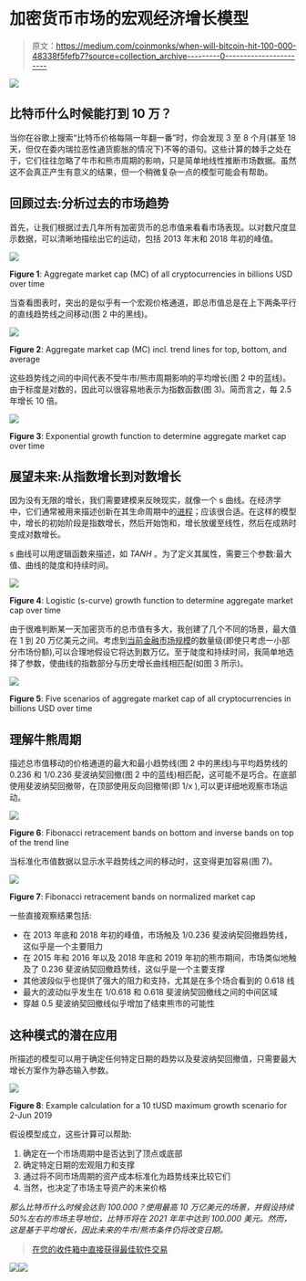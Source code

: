 # 加密货币市场的宏观经济增长模型

> 原文：<https://medium.com/coinmonks/when-will-bitcoin-hit-100-000-48338f5fefb7?source=collection_archive---------0----------------------->

![](img/85dce8837a9ef8730653ef93a8d41dbe.png)

## 比特币什么时候能打到 10 万？

当你在谷歌上搜索“比特币价格每隔一年翻一番”时，你会发现 3 至 8 个月(甚至 18 天，但仅在委内瑞拉恶性通货膨胀的情况下)不等的语句。这些计算的棘手之处在于，它们往往忽略了牛市和熊市周期的影响，只是简单地线性推断市场数据。虽然这不会真正产生有意义的结果，但一个稍微复杂一点的模型可能会有帮助。

## 回顾过去:分析过去的市场趋势

首先，让我们根据过去几年所有加密货币的总市值来看看市场表现。以对数尺度显示数据，可以清晰地描绘出它的运动，包括 2013 年末和 2018 年初的峰值。

![](img/156b3d6936eade310e8521b8001d8800.png)

**Figure 1**: Aggregate market cap (MC) of all cryptocurrencies in billions USD over time

当查看图表时，突出的是似乎有一个宏观价格通道，即总市值总是在上下两条平行的直线趋势线之间移动(图 2 中的黑线)。

![](img/e7a058b7055bad7414c141324382cbb7.png)

**Figure 2**: Aggregate market cap (MC) incl. trend lines for top, bottom, and average

这些趋势线之间的中间代表不受牛市/熊市周期影响的平均增长(图 2 中的蓝线)。由于标度是对数的，因此可以很容易地表示为指数函数(图 3)。简而言之，每 2.5 年增长 10 倍。

![](img/4a8f6de74ae1f2a05c7bb0d9ab37abfc.png)

**Figure 3**: Exponential growth function to determine aggregate market cap over time

## 展望未来:从指数增长到对数增长

因为没有无限的增长，我们需要建模来反映现实，就像一个 s 曲线。在经济学中，它们通常被用来描述创新在其生命周期中的[进程](https://en.wikipedia.org/wiki/Logistic_function#In_economics_and_sociology:_diffusion_of_innovations)；应该很合适。在这样的模型中，增长的初始阶段是指数增长，然后开始饱和，增长放缓至线性，然后在成熟时变成对数增长。

s 曲线可以用逻辑函数来描述，如 *TANH* 。为了定义其属性，需要三个参数:最大值、曲线的陡度和持续时间。

![](img/63839767837eab7c9fa18c3f93e0fb11.png)

**Figure 4**: Logistic (s-curve) growth function to determine aggregate market cap over time

由于很难判断某一天加密货币的总市值有多大，我创建了几个不同的场景，最大值在 1 到 20 万亿美元之间。考虑到[当前金融市场规模](http://money.visualcapitalist.com/worlds-money-markets-one-visualization-2017/)的数量级(即使只考虑一小部分市场份额),可以合理地假设它将达到数万亿。至于陡度和持续时间，我简单地选择了参数，使曲线的指数部分与历史增长曲线相匹配(如图 3 所示)。

![](img/84cb43bc06623bda6d51f7537db46f15.png)

**Figure 5**: Five scenarios of aggregate market cap of all cryptocurrencies in billions USD over time

## 理解牛熊周期

描述总市值移动的价格通道的最大和最小趋势线(图 2 中的黑线)与平均趋势线的 0.236 和 1/0.236 斐波纳契回撤(图 2 中的蓝线)相匹配，这可能不是巧合。在底部使用斐波纳契回撤带，在顶部使用反向回撤带(即 1/x ),可以更详细地观察市场运动。

![](img/8cbba1a977c5e37a97b5bd6595376465.png)

**Figure 6**: Fibonacci retracement bands on bottom and inverse bands on top of the trend line

当标准化市值数据以显示水平趋势线之间的移动时，这变得更加容易(图 7)。

![](img/d3b4ee9d4861622f5e98255b02430f52.png)

**Figure 7**: Fibonacci retracement bands on normalized market cap

一些直接观察结果包括:

*   在 2013 年底和 2018 年初的峰值，市场触及 1/0.236 斐波纳契回撤趋势线，这似乎是一个主要阻力
*   在 2015 年和 2016 年以及 2018 年底和 2019 年初的熊市期间，市场类似地触及了 0.236 斐波纳契回撤趋势线，这似乎是一个主要支撑
*   其他波段似乎也提供了强大的阻力和支持，尤其是在多个场合看到的 0.618 线
*   最大的波动似乎发生在 1/0.618 和 0.618 斐波纳契回撤线之间的中间区域
*   穿越 0.5 斐波纳契回撤线似乎增加了结束熊市的可能性

## 这种模式的潜在应用

所描述的模型可以用于确定任何特定日期的趋势以及斐波纳契回撤值，只需要最大增长方案作为静态输入参数。

![](img/925bc43eee0af964a6bdaf20dcdb61c0.png)

**Figure 8**: Example calculation for a 10 tUSD maximum growth scenario for 2-Jun 2019

假设模型成立，这些计算可以帮助:

1.  确定在一个市场周期中是否达到了顶点或底部
2.  确定特定日期的宏观阻力和支撑
3.  通过将不同市场周期的资产成本标准化为趋势线来比较它们
4.  当然，也决定了市场主导资产的未来价格

*那么比特币什么时候会达到 100.000？使用最高 10 万亿美元的场景，并假设持续 50%左右的市场主导地位，比特币将在 2021 年年中达到 100.000 美元。然而，这是基于平均增长，因此未来的牛市/熊市条件仍将改变日期。*

> [在您的收件箱中直接获得最佳软件交易](https://coincodecap.com/?utm_source=coinmonks)

[![](img/7c0b3dfdcbfea594cc0ae7d4f9bf6fcb.png)](https://coincodecap.com/?utm_source=coinmonks)[![](img/e7b1dbc6a532a697c6844fdf0f0bbd30.png)](https://coincodecap.com)